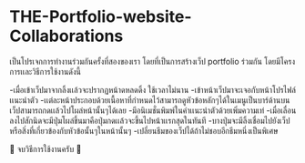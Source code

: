 # THE-Portfolio-website-Collaborations
  เป็นโปรเจกการทำงานร่วมกันครั้งที่สองของเรา โดยที่เป็นการสร้างเว็ป portfolio ร่วมกัน
โดยมีโครงการเเละวิธีการใช้งานดังนี้

-เมื่อเข้าเว็ปมาจากลิ้งเเล้วจะปรากฏหน้าดหลดดิ้ง ใช้เวลาไม่นาน
-เข้าหน้าเว็ปมาจะเจอกับหน้าโปรไฟล์เเนะนำตัว
-เเต่ละหน้าประกอบด้วยเนื้อหาที่กำหนดไว้สามารถดูหัวข้อหลักๆได้ในเมนูเป็นบาร์ด้านบนเว็ปสามารถกดเเล้วไปโผล่หน้านั้นๆได้เลย
-มีอนิเมชั่นพิมพ์ในคำเเนะนำตัวด้วยเพิ่มความเท่
-เมื่อเลื่อนลงไปสักนิดจะมีปุ่มโผล่ขึ้นมาคือปุ่มกดเเล้วจะขึ้นไปหน้าเเรกสุดในทันที
-บางปุ่มจะมีลิ้งเชื่อมไปยังเว็ปหรือสิ่งที่เกี่ยวข้องกับหัวข้อนั้นๆในหน้านั้นๆ
-เปลี่ยนธีมของเว็ปได้ถ้าไม่ชอบอีกธีมหนึ่งเป็นพิเศษ

🗿 จบวิธีการใช้งานครับ 🗿 
 
